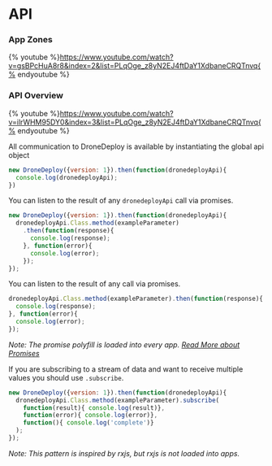 # API

### App Zones

{% youtube %}https://www.youtube.com/watch?v=gsBPcHuA8r8&index=2&list=PLqOge_z8yN2EJ4ftDaY1XdbaneCRQTnvq{% endyoutube %}

### API Overview

{% youtube %}https://www.youtube.com/watch?v=ilrWHM95DY0&index=3&list=PLqOge_z8yN2EJ4ftDaY1XdbaneCRQTnvq{% endyoutube %}

All communication to DroneDeploy is available by instantiating the global api object

```javascript
new DroneDeploy({version: 1}).then(function(dronedeployApi){
  console.log(dronedeployApi);
})
```

You can listen to the result of any `dronedeployApi` call via promises.

```javascript
new DroneDeploy({version: 1}).then(function(dronedeployApi){
  dronedeployApi.Class.method(exampleParameter)
    .then(function(response){
      console.log(response);
    }, function(error){
      console.log(error);
    });
});
```

You can listen to the result of any call via promises.

```javascript
dronedeployApi.Class.method(exampleParameter).then(function(response){
  console.log(response);
}, function(error){
  console.log(error);
});
```

*Note: The promise polyfill is loaded into every app. [Read More about Promises](https://developer.mozilla.org/en-US/docs/Web/JavaScript/Reference/Global_Objects/Promise)*

If you are subscribing to a stream of data and want to receive multiple values you should use `.subscribe`. 

```javascript
new DroneDeploy({version: 1}).then(function(dronedeployApi){
  dronedeployApi.Class.method(exampleParameter).subscribe(
    function(result){ console.log(result)},
    function(error){ console.log(error)},
    function(){ console.log('complete')}
  ); 
});
```

*Note: This pattern is inspired by rxjs, but rxjs is not loaded into apps.*
